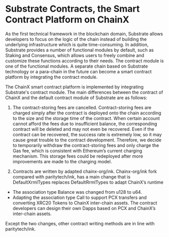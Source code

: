 # Substrate Contracts, the Smart Contract Platform on ChainX

As the first technical framework in the blockchain domain, Substrate allows developers to focus on the logic of the chain instead of building the underlying infrastructure which is quite time-consuming. In addition, Substrate provides a number of functional modules by default, such as Staking and Consensus, which allows users to freely combine and customize these functions according to their needs. The contract module is one of the functional modules. A separate chain based on Substrate technology or a para-chain in the future can become a smart contract platform by integrating the contract module.

The ChainX smart contract platform is implemented by integrating Substrate's contract module. The main differences between the contract of ChainX and the default contract module of Substrate are as follows:

1. The contract-storing fees are cancelled. Contract-storing fees are charged simply after the contract is deployed onto the chain according to the size and the storage time of the contract. When certain account cannot afford the fees due to insufficient balance, the corresponding contract will be deleted and may not even be recovered. Even if the contract can be recovered, the success rate is extremely low, so it may cause great trouble to the contract development. Therefore, we decide to temporarily withdraw the contract-storing fees and only charge the Gas fee, which is consistent with Ethereum’s current charging mechanism. This storage fees could be redeployed after more improvements are made to the charging model.

2. Contracts are written by adapted chainx-org/ink. Chainx-org/ink fork compared with paritytech/ink, has a main change that is DefaultXrmlTypes replaces DefaultRrmlTypes to adapt ChainX’s runtime
* The association type Balance was changed from u128 to u64.
* Adapting the association type Call to support PCX transfers and converting XRC20 Tokens to ChainX inter-chain assets. The contract developers can design their own Dapps based on PCX and ChainX’s inter-chain assets.

Except the two changes, other contract writing methods are in line with paritytech/ink.

